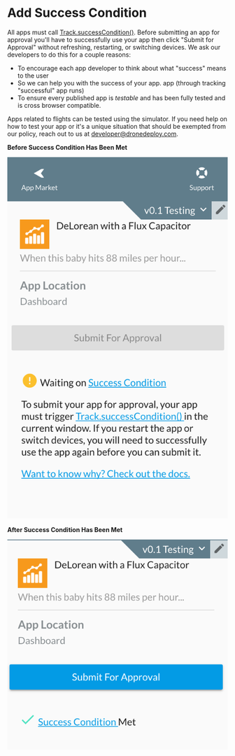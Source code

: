 # Add Success Condition

All apps must call [Track.successCondition()](https://developer-docs.dronedeploy.com/app-platform/api-overview/track#track.successcondition). Before submitting an app for approval you'll have to successfully use your app then click "Submit for Approval" without refreshing, restarting, or switching devices. We ask our developers to do this for a couple reasons:

* To encourage each app developer to think about what "success" means to the user
* So we can help you with the success of your app.  app (through tracking "successful" app runs)
* To ensure every published app is _testable_ and has been fully tested and is cross browser compatible.

Apps related to flights can be tested using the simulator. If you need help on how to test your app or it's a unique situation that should be exempted from our policy, reach out to us at [developer@dronedeploy.com](https://www.gitbook.com/book/dronedeploy/dronedeploy-apps/edit).

**Before Success Condition Has Been Met**

![](<../../../.gitbook/assets/Screen Shot 2017-03-07 at 7.40.51 PM (1).png>)

**After Success Condition Has Been Met**

![](<../../../.gitbook/assets/Screen Shot 2017-03-07 at 8.19.49 PM.png>)
